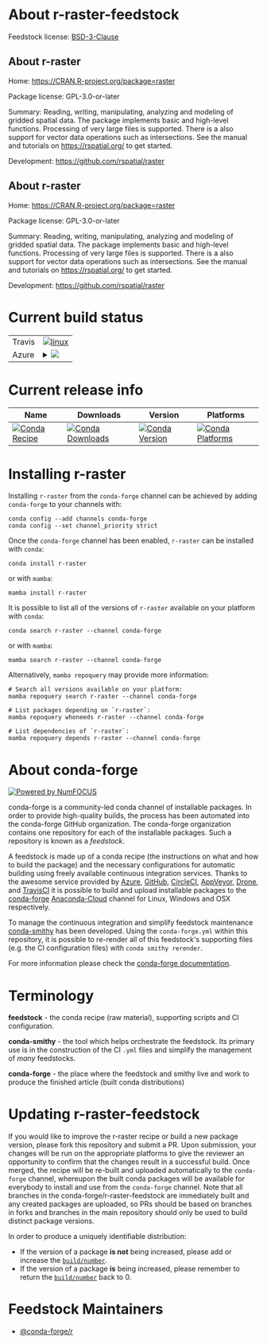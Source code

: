 About r-raster-feedstock
========================

Feedstock license: [BSD-3-Clause](https://github.com/conda-forge/r-raster-feedstock/blob/main/LICENSE.txt)


About r-raster
--------------

Home: https://CRAN.R-project.org/package=raster

Package license: GPL-3.0-or-later

Summary: Reading, writing, manipulating, analyzing and modeling of gridded spatial data. The package implements basic and high-level functions. Processing of very large files is supported. There is a also support for vector data operations such as intersections. See the manual and tutorials on <https://rspatial.org/> to get started.

Development: https://github.com/rspatial/raster

About r-raster
--------------

Home: https://CRAN.R-project.org/package=raster

Package license: GPL-3.0-or-later

Summary: Reading, writing, manipulating, analyzing and modeling of gridded spatial data. The package implements basic and high-level functions. Processing of very large files is supported. There is a also support for vector data operations such as intersections. See the manual and tutorials on <https://rspatial.org/> to get started.

Development: https://github.com/rspatial/raster

Current build status
====================


<table><tr>
    <td>Travis</td>
    <td>
      <a href="https://app.travis-ci.com/conda-forge/r-raster-feedstock">
        <img alt="linux" src="https://img.shields.io/travis/com/conda-forge/r-raster-feedstock/main.svg?label=Linux">
      </a>
    </td>
  </tr>
    
  <tr>
    <td>Azure</td>
    <td>
      <details>
        <summary>
          <a href="https://dev.azure.com/conda-forge/feedstock-builds/_build/latest?definitionId=1509&branchName=main">
            <img src="https://dev.azure.com/conda-forge/feedstock-builds/_apis/build/status/r-raster-feedstock?branchName=main">
          </a>
        </summary>
        <table>
          <thead><tr><th>Variant</th><th>Status</th></tr></thead>
          <tbody><tr>
              <td>linux_64_r_base4.2</td>
              <td>
                <a href="https://dev.azure.com/conda-forge/feedstock-builds/_build/latest?definitionId=1509&branchName=main">
                  <img src="https://dev.azure.com/conda-forge/feedstock-builds/_apis/build/status/r-raster-feedstock?branchName=main&jobName=linux&configuration=linux%20linux_64_r_base4.2" alt="variant">
                </a>
              </td>
            </tr><tr>
              <td>linux_64_r_base4.3</td>
              <td>
                <a href="https://dev.azure.com/conda-forge/feedstock-builds/_build/latest?definitionId=1509&branchName=main">
                  <img src="https://dev.azure.com/conda-forge/feedstock-builds/_apis/build/status/r-raster-feedstock?branchName=main&jobName=linux&configuration=linux%20linux_64_r_base4.3" alt="variant">
                </a>
              </td>
            </tr><tr>
              <td>linux_aarch64_r_base4.2</td>
              <td>
                <a href="https://dev.azure.com/conda-forge/feedstock-builds/_build/latest?definitionId=1509&branchName=main">
                  <img src="https://dev.azure.com/conda-forge/feedstock-builds/_apis/build/status/r-raster-feedstock?branchName=main&jobName=linux&configuration=linux%20linux_aarch64_r_base4.2" alt="variant">
                </a>
              </td>
            </tr><tr>
              <td>linux_aarch64_r_base4.3</td>
              <td>
                <a href="https://dev.azure.com/conda-forge/feedstock-builds/_build/latest?definitionId=1509&branchName=main">
                  <img src="https://dev.azure.com/conda-forge/feedstock-builds/_apis/build/status/r-raster-feedstock?branchName=main&jobName=linux&configuration=linux%20linux_aarch64_r_base4.3" alt="variant">
                </a>
              </td>
            </tr><tr>
              <td>linux_ppc64le_r_base4.2</td>
              <td>
                <a href="https://dev.azure.com/conda-forge/feedstock-builds/_build/latest?definitionId=1509&branchName=main">
                  <img src="https://dev.azure.com/conda-forge/feedstock-builds/_apis/build/status/r-raster-feedstock?branchName=main&jobName=linux&configuration=linux%20linux_ppc64le_r_base4.2" alt="variant">
                </a>
              </td>
            </tr><tr>
              <td>linux_ppc64le_r_base4.3</td>
              <td>
                <a href="https://dev.azure.com/conda-forge/feedstock-builds/_build/latest?definitionId=1509&branchName=main">
                  <img src="https://dev.azure.com/conda-forge/feedstock-builds/_apis/build/status/r-raster-feedstock?branchName=main&jobName=linux&configuration=linux%20linux_ppc64le_r_base4.3" alt="variant">
                </a>
              </td>
            </tr><tr>
              <td>osx_64_r_base4.2</td>
              <td>
                <a href="https://dev.azure.com/conda-forge/feedstock-builds/_build/latest?definitionId=1509&branchName=main">
                  <img src="https://dev.azure.com/conda-forge/feedstock-builds/_apis/build/status/r-raster-feedstock?branchName=main&jobName=osx&configuration=osx%20osx_64_r_base4.2" alt="variant">
                </a>
              </td>
            </tr><tr>
              <td>osx_64_r_base4.3</td>
              <td>
                <a href="https://dev.azure.com/conda-forge/feedstock-builds/_build/latest?definitionId=1509&branchName=main">
                  <img src="https://dev.azure.com/conda-forge/feedstock-builds/_apis/build/status/r-raster-feedstock?branchName=main&jobName=osx&configuration=osx%20osx_64_r_base4.3" alt="variant">
                </a>
              </td>
            </tr>
          </tbody>
        </table>
      </details>
    </td>
  </tr>
</table>

Current release info
====================

| Name | Downloads | Version | Platforms |
| --- | --- | --- | --- |
| [![Conda Recipe](https://img.shields.io/badge/recipe-r--raster-green.svg)](https://anaconda.org/conda-forge/r-raster) | [![Conda Downloads](https://img.shields.io/conda/dn/conda-forge/r-raster.svg)](https://anaconda.org/conda-forge/r-raster) | [![Conda Version](https://img.shields.io/conda/vn/conda-forge/r-raster.svg)](https://anaconda.org/conda-forge/r-raster) | [![Conda Platforms](https://img.shields.io/conda/pn/conda-forge/r-raster.svg)](https://anaconda.org/conda-forge/r-raster) |

Installing r-raster
===================

Installing `r-raster` from the `conda-forge` channel can be achieved by adding `conda-forge` to your channels with:

```
conda config --add channels conda-forge
conda config --set channel_priority strict
```

Once the `conda-forge` channel has been enabled, `r-raster` can be installed with `conda`:

```
conda install r-raster
```

or with `mamba`:

```
mamba install r-raster
```

It is possible to list all of the versions of `r-raster` available on your platform with `conda`:

```
conda search r-raster --channel conda-forge
```

or with `mamba`:

```
mamba search r-raster --channel conda-forge
```

Alternatively, `mamba repoquery` may provide more information:

```
# Search all versions available on your platform:
mamba repoquery search r-raster --channel conda-forge

# List packages depending on `r-raster`:
mamba repoquery whoneeds r-raster --channel conda-forge

# List dependencies of `r-raster`:
mamba repoquery depends r-raster --channel conda-forge
```


About conda-forge
=================

[![Powered by
NumFOCUS](https://img.shields.io/badge/powered%20by-NumFOCUS-orange.svg?style=flat&colorA=E1523D&colorB=007D8A)](https://numfocus.org)

conda-forge is a community-led conda channel of installable packages.
In order to provide high-quality builds, the process has been automated into the
conda-forge GitHub organization. The conda-forge organization contains one repository
for each of the installable packages. Such a repository is known as a *feedstock*.

A feedstock is made up of a conda recipe (the instructions on what and how to build
the package) and the necessary configurations for automatic building using freely
available continuous integration services. Thanks to the awesome service provided by
[Azure](https://azure.microsoft.com/en-us/services/devops/), [GitHub](https://github.com/),
[CircleCI](https://circleci.com/), [AppVeyor](https://www.appveyor.com/),
[Drone](https://cloud.drone.io/welcome), and [TravisCI](https://travis-ci.com/)
it is possible to build and upload installable packages to the
[conda-forge](https://anaconda.org/conda-forge) [Anaconda-Cloud](https://anaconda.org/)
channel for Linux, Windows and OSX respectively.

To manage the continuous integration and simplify feedstock maintenance
[conda-smithy](https://github.com/conda-forge/conda-smithy) has been developed.
Using the ``conda-forge.yml`` within this repository, it is possible to re-render all of
this feedstock's supporting files (e.g. the CI configuration files) with ``conda smithy rerender``.

For more information please check the [conda-forge documentation](https://conda-forge.org/docs/).

Terminology
===========

**feedstock** - the conda recipe (raw material), supporting scripts and CI configuration.

**conda-smithy** - the tool which helps orchestrate the feedstock.
                   Its primary use is in the construction of the CI ``.yml`` files
                   and simplify the management of *many* feedstocks.

**conda-forge** - the place where the feedstock and smithy live and work to
                  produce the finished article (built conda distributions)


Updating r-raster-feedstock
===========================

If you would like to improve the r-raster recipe or build a new
package version, please fork this repository and submit a PR. Upon submission,
your changes will be run on the appropriate platforms to give the reviewer an
opportunity to confirm that the changes result in a successful build. Once
merged, the recipe will be re-built and uploaded automatically to the
`conda-forge` channel, whereupon the built conda packages will be available for
everybody to install and use from the `conda-forge` channel.
Note that all branches in the conda-forge/r-raster-feedstock are
immediately built and any created packages are uploaded, so PRs should be based
on branches in forks and branches in the main repository should only be used to
build distinct package versions.

In order to produce a uniquely identifiable distribution:
 * If the version of a package **is not** being increased, please add or increase
   the [``build/number``](https://docs.conda.io/projects/conda-build/en/latest/resources/define-metadata.html#build-number-and-string).
 * If the version of a package **is** being increased, please remember to return
   the [``build/number``](https://docs.conda.io/projects/conda-build/en/latest/resources/define-metadata.html#build-number-and-string)
   back to 0.

Feedstock Maintainers
=====================

* [@conda-forge/r](https://github.com/conda-forge/r/)

